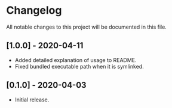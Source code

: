 # Changelog

All notable changes to this project will be documented in this file.

## [1.0.0] - 2020-04-11

- Added detailed explanation of usage to README.
- Fixed bundled executable path when it is symlinked.

## [0.1.0] - 2020-04-03

- Initial release.
